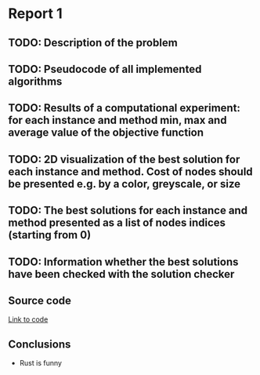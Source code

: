 # Report 1

## TODO: Description of the problem

## TODO: Pseudocode of all implemented algorithms

## TODO: Results of a computational experiment: for each instance and method min, max and average value of the objective function

## TODO: 2D visualization of the best solution for each instance and method. Cost of nodes should be presented e.g. by a color, greyscale, or size

## TODO: The best solutions for each instance and method presented as a list of nodes indices (starting  from 0)

## TODO: Information whether the best solutions have been checked with the solution checker

## Source code

[Link to code](https://github.com/Tole-k/evolutionary-computing)

## Conclusions

- Rust is funny
